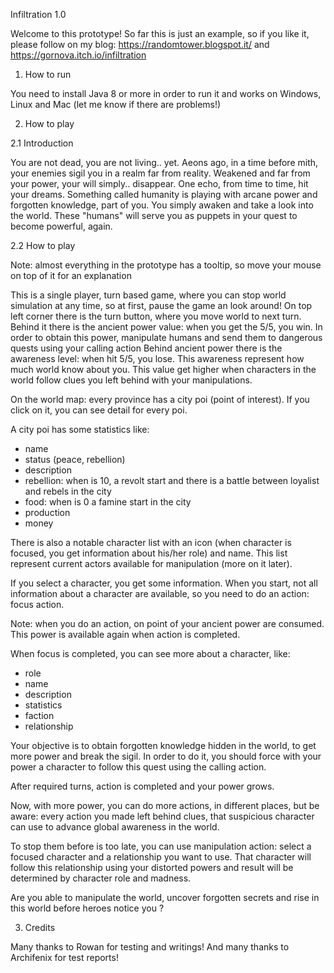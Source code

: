 Infiltration 1.0

Welcome to this prototype!
So far this is just an example, so if you like it, please follow on my blog: https://randomtower.blogspot.it/ and https://gornova.itch.io/infiltration


1. How to run

You need to install Java 8 or more in order to run it and works on Windows, Linux and Mac (let me know if there are problems!)

2. How to play


2.1 Introduction

You are not dead, you are not living.. yet.
Aeons ago, in a time before mith, your enemies sigil you in a realm far from reality. Weakened and far from your power, your will simply.. disappear.
One echo, from time to time, hit your dreams. Something called humanity is playing with arcane power and forgotten knowledge, part of you.
You simply awaken and take a look into the world. These "humans" will serve you as puppets in your quest to become powerful, again. 


2.2 How to play

Note: almost everything in the prototype has a tooltip, so move your mouse on top of it for an explanation

This is a single player, turn based game, where you can stop world simulation at any time, so at first, pause the game an look around!
On top left corner there is the turn button, where you move world to next turn.
Behind it there is the ancient power value: when you get the 5/5, you win. In order to obtain this power, manipulate humans and send them to dangerous quests using your calling action
Behind ancient power there is the awareness level: when hit 5/5, you lose. This awareness represent how much world know about you. This value get higher when characters in the world follow clues you left behind with your manipulations.

On the world map: every province has a city poi (point of interest). If you click on it, you can see detail for every poi.

A city poi has some statistics like:
- name
- status (peace, rebellion)
- description
- rebellion: when is 10, a revolt start and there is a battle between loyalist and rebels in the city
- food: when is 0 a famine start in the city
- production
- money

There is also a notable character list with an icon (when character is focused, you get information about his/her role) and name. This list represent current actors available for manipulation (more on it later).

If you select a character, you get some information.
When you start, not all information about a character are available, so you need to do an action: focus action.

Note: when you do an action, on point of your ancient power are consumed. This power is available again when action is completed.

When focus is completed, you can see more about a character, like:
- role
- name
- description
- statistics
- faction
- relationship
  
Your objective is to obtain forgotten knowledge hidden in the world, to get more power and break the sigil. In order to do it, you should force with your power a character to follow this quest using the calling action.

After required turns, action is completed and your power grows.

Now, with more power, you can do more actions, in different places, but be aware: every action you made left behind clues, that suspicious character can use to advance global awareness in the world.

To stop them before is too late, you can use manipulation action: select a focused character and a relationship you want to use.
That character will follow this relationship using your distorted powers and result will be determined by character role and madness.

Are you able to manipulate the world, uncover forgotten secrets and rise in this world before heroes notice you ?


3. Credits

Many thanks to Rowan for testing and writings!
And many thanks to Archifenix for test reports!
 

